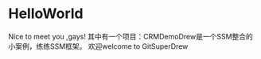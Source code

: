 # HelloWorld
Nice to meet you ,gays!
其中有一个项目：CRMDemoDrew是一个SSM整合的小案例，练练SSM框架。
欢迎welcome to GitSuperDrew
